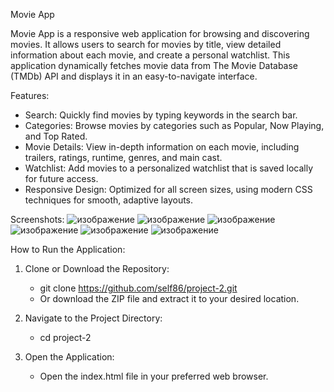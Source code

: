 Movie App

Movie App is a responsive web application for browsing and discovering movies. It allows users to search for movies by title, view detailed information about each movie, and create a personal watchlist. This application dynamically fetches movie data from The Movie Database (TMDb) API and displays it in an easy-to-navigate interface.

Features:
* Search: Quickly find movies by typing keywords in the search bar.
* Categories: Browse movies by categories such as Popular, Now Playing, and Top Rated.
* Movie Details: View in-depth information on each movie, including trailers, ratings, runtime, genres, and main cast.
* Watchlist: Add movies to a personalized watchlist that is saved locally for future access.
* Responsive Design: Optimized for all screen sizes, using modern CSS techniques for smooth, adaptive layouts.

Screenshots:
![изображение](https://github.com/user-attachments/assets/c891202a-afa6-4d91-9c3a-a332a97f7625)
![изображение](https://github.com/user-attachments/assets/4166072b-9aa4-4e1f-a456-3d47e605a059)
![изображение](https://github.com/user-attachments/assets/494ac3db-cdff-4490-aea8-4c2139dba928)
![изображение](https://github.com/user-attachments/assets/7ca62fc8-42b3-4d46-a71f-881e59c1e9e6)
![изображение](https://github.com/user-attachments/assets/88a26bcf-00ac-49f4-baee-822a6b787dac)
![изображение](https://github.com/user-attachments/assets/9c6c6935-754e-4777-9b41-b7e1c0b82aba)





How to Run the Application:

1. Clone or Download the Repository:
   * git clone https://github.com/self86/project-2.git
   * Or download the ZIP file and extract it to your desired location.

2. Navigate to the Project Directory:
    * cd project-2
   
3. Open the Application:
    * Open the index.html file in your preferred web browser.
